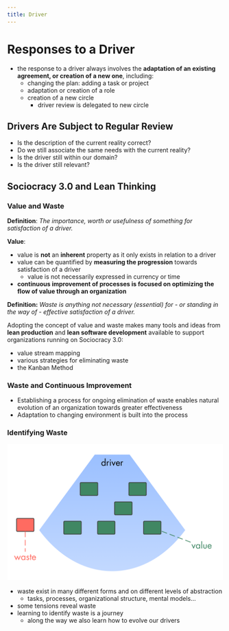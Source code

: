 ```yaml
---
title: Driver
---
```




# Responses to a Driver #

* the response to a driver always involves the **adaptation of an existing agreement, or creation of a new one**, including:
    * changing the plan: adding a task or project
    * adaptation  or creation of a role
    * creation of a new circle
        * driver review is delegated to new circle


## Drivers Are Subject to Regular Review ##

* Is the description of the current reality correct?
* Do we still associate the same needs with the current reality?
* Is the driver still within our domain?
* Is the driver still relevant?



## Sociocracy 3.0 and Lean Thinking ##


### Value and Waste ###

**Definition**:  _The importance, worth or usefulness of something for satisfaction of a driver._

**Value**:

* value is **not** an **inherent** property as it only exists in relation to a driver
* value can be quantified by **measuring the progression** towards satisfaction of a driver
    * value is not necessarily expressed in currency or time
* **continuous improvement of processes is focused on optimizing the flow of value through an organization**

**Definition:** _Waste is anything not necessary (essential) for - or standing in the way of - effective satisfaction of a driver._

Adopting the concept of value and waste makes many tools and ideas from **lean production** and **lean software development** available to support organizations running on Sociocracy 3.0:

* value stream mapping
* various strategies for eliminating waste
* the Kanban Method


### Waste and Continuous Improvement ###

* Establishing a process for ongoing elimination of waste enables natural evolution of an organization towards greater effectiveness
* Adaptation to changing environment is built into the process


### Identifying Waste ###

![inline,fit](img/evolution/drivers-value-waste.png)

* waste exist in many different forms and on different levels of abstraction
    * tasks, processes, organizational structure, mental models...
* some tensions reveal waste
* learning to identify waste is a journey
    * along the way we also learn how to evolve our drivers

